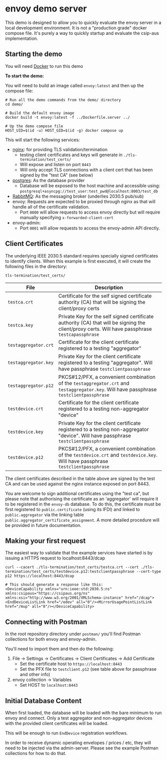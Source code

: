 # envoy demo server

This demo is designed to allow you to quickly evaluate the envoy server in a local development environment. It is not a "production grade" docker compose file. It's purely a way to quickly startup and evaluate the csip-aus implementation.

## Starting the demo

You will need [Docker](https://www.docker.com/) to run this demo

**To start the demo:**

You will need to build an image called `envoy:latest` and then up the compose file:

```
# Run all the demo commands from the demo/ directory
cd demo/

# Build the default envoy image
docker build -t envoy:latest -f ../Dockerfile.server ../

# Up the demo compose file
HOST_UID=$(id -u) HOST_GID=$(id -g) docker compose up
```

This will start the following services:
* [nginx](https://nginx.org/): for providing TLS validation/termination
    * testing client certificates and keys will generate in `./tls-termination/test_certs/`
    * Will expose and listen on port `8443`
    * Will only accept TLS connections with a client cert that has been signed by the "test CA" (see below)
* [postgres](https://www.postgresql.org/): As the database provider
    * Database will be exposed to the host machine and accessible using: `postgresql+asyncpg://test_user:test_pwd@localhost:8003/test_db`
* [RabbitMQ](https://www.rabbitmq.com/): As the messaging broker (underlies 2030.5 pub/sub)
* envoy: Requests are expected to be proxied through nginx as that will handle all of the certificate validation.
    *  Port `8000` will allow requests to access envoy directly but will require manually specifying `x-forwarded-client-cert`
* envoy-admin:
    * Port `8001` will allow requests to access the envoy-admin API directly.


## Client Certificates

The underlying IEEE 2030.5 standard requires specially signed certificates to identify clients. When this example is first executed, it will create the following files in the directory:

`tls-termination/test_certs/`

| File | Description |
|------|-------------|
| `testca.crt` | Certificate for the self signed certificate authority (CA) that will be signing the client/proxy certs |
| `testca.key` | Private Key for the self signed certificate authority (CA) that will be signing the client/proxy certs. Will have passphrase `testcapassphrase` |
| `testaggregator.crt` | Certificate for the client certificate registered to a testing "aggregator" |
| `testaggregator.key` | Private Key for the client certificate registered to a testing "aggregator". Will have passphrase `testclientpassphrase` |
| `testaggregator.p12` | PKCS#12/PFX, a convenient combination of the `testaggregator.crt` and `testaggregator.key`. Will have passphrase `testclientpassphrase` |
 `testdevice.crt` | Certificate for the client certificate registered to a testing non-aggregator "device" |
| `testdevice.key` | Private Key for the client certificate registered to a testing non-aggregator "device". Will have passphrase `testclientpassphrase` |
| `testdevice.p12` | PKCS#12/PFX, a convenient combination of the `testdevice.crt` and `testdevice.key`. Will have passphrase `testclientpassphrase` |

The client certificates described in the table above are signed by the test CA and can be used against the nginx instance exposed on port 8443.

You are welcome to sign additional certificates using the "test ca", but please note that authorising the certificate as an 'aggregator' will require it to be registered in the `envoy-db` database. To do this, the certificate must be first registered to `public.certificate` (using its lFDI) and linked to `public.aggregator` via the linking table `public.aggregator_certificate_assignment`. A more detailed procedure will be provided in future documentation.

## Making your first request

The easiest way to validate that the example services have started is by issuing a HTTPS request to localhost:8443/dcap

```
curl --cacert ./tls-termination/test_certs/testca.crt --cert ./tls-termination/test_certs/testdevice.p12:testclientpassphrase --cert-type p12 https://localhost:8443/dcap

# This should generate a response like this:
<DeviceCapability xmlns="urn:ieee:std:2030.5:ns" xmlns:csipaus="https://csipaus.org/ns" xmlns:xsi="http://www.w3.org/2001/XMLSchema-instance" href="/dcap"><EndDeviceListLink href="/edev" all="0"/><MirrorUsagePointListLink href="/mup" all="0"/></DeviceCapability>
```

## Connecting with Postman

In the root repository directory under `postman/` you'll find Postman collections for both envoy and envoy-admin.

You'll need to import them and then do the following:
1. File -> Settings -> Certificates -> Client Certificates -> Add Certificate
    * Set the certificate host to `https://localhost:8443`
    * Set the PFX file to `testclient.p12` (see table above for passphrase and other info)
2. envoy collection -> Variables
    * Set HOST to `localhost:8443`


## Initial Database Content

When first loaded, the database will be loaded with the bare minimum to run envoy and connect. Only a test aggregator and non-aggregator devices with the provided client certificates will be loaded.

This will be enough to run `EndDevice` registration workflows.

In order to receive dynamic operating envelopes / prices / etc, they will need to be injected via the admin-server. Please see the example Postman collections for how to do that.
